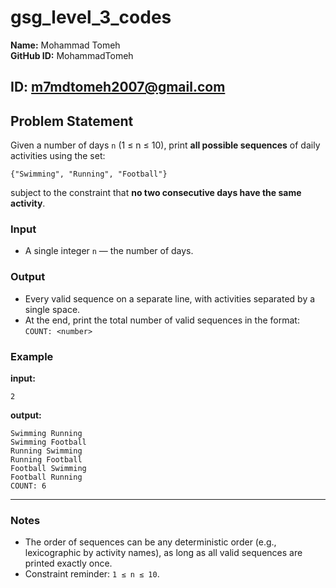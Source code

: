 # gsg_level_3_codes

**Name:** Mohammad Tomeh  
**GitHub ID:** MohammadTomeh

**ID:** m7mdtomeh2007@gmail.com
---

## Problem Statement
Given a number of days `n` (1 ≤ n ≤ 10), print **all possible sequences** of daily activities using the set:
```
{"Swimming", "Running", "Football"}
```
subject to the constraint that **no two consecutive days have the same activity**.

### Input
- A single integer `n` — the number of days.

### Output
- Every valid sequence on a separate line, with activities separated by a single space.
- At the end, print the total number of valid sequences in the format:  
  `COUNT: <number>`

### Example

**input:**
```text
2
```

**output:**
```text
Swimming Running
Swimming Football
Running Swimming
Running Football
Football Swimming
Football Running
COUNT: 6
```

---

### Notes
- The order of sequences can be any deterministic order (e.g., lexicographic by activity names), as long as all valid sequences are printed exactly once.
- Constraint reminder: `1 ≤ n ≤ 10`.

